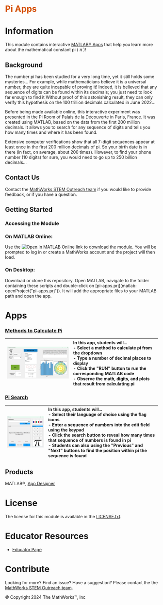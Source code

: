 
# <span style="color:rgb(213,80,0)">Pi Apps</span>

# Information

This module contains interactive [MATLAB® Apps](https://www.mathworks.com/help/matlab/app-designer.html) that help you learn more about the mathematical constant pi ( $\pi$ )!


## Background

The number pi has been studied for a very long time, yet it still holds some mysteries... For example, while mathematicians believe it is a universal number, they are quite incapable of proving it! Indeed, it is believed that any sequence of digits can be found within its decimals; you just need to look far enough to find it Without proof of this astonishing result, they can only verify this hypothesis on the 100 trillion decimals calculated in June 2022...


Before being made available online, this interactive experiment was presented in the Pi Room of Palais de la Découverte in Paris, France. It was created using MATLAB, based on the data from the first 200 million decimals. It allows you to search for any sequence of digits and tells you how many times and where it has been found.


Extensive computer verifications show that all 7\-digit sequences appear at least once in the first 200 million decimals of pi. So your birth date is in there (in fact, on average, about 200 times). However, to find your phone number (10 digits) for sure, you would need to go up to 250 billion decimals...

## Contact Us

Contact the [MathWorks STEM Outreach team](mailto:stemoutreach@groups.mathworks.com) if you would like to provide feedback, or if you have a question.


## Getting Started
### Accessing the Module
### **On MATLAB Online:**

Use the [![Open in MATLAB Online](https://www.mathworks.com/images/responsive/global/open-in-matlab-online.svg)](https://matlab.mathworks.com/open/github/v1?repo=mathworks/Pi-Day-Apps&project=pi-apps.prj&file=README.mlx) link to download the module. You will be prompted to log in or create a MathWorks account and the project will then load.

### **On Desktop:**

Download or clone this repository. Open MATLAB, navigate to the folder containing these scripts and double\-click on [pi\-apps.prj](matlab: openProject("pi-apps.prj")). It will add the appropriate files to your MATLAB path and open the app. 


# Apps
### [Methods to Calculate Pi](https://matlab.mathworks.com/open/github/v1?repo=mathworks/Pi-Day-Apps&project=pi-apps.prj&file=MethodstoCalculatePi.mlapp)
| <img src="README_media/image_1.png" width="423" alt="image_1.png"> <br>  | **In this app, students will...** <br>  \- Select a method to calculate pi from the dropdown <br>  \- Type a number of decimal places to display <br>  \- Click the "RUN" button to run the corresponding MATLAB code <br>  \- Observe the math, digits, and plots that result from calculating pi <br>   |
| :-- | :-- |

### [Pi Search](https://matlab.mathworks.com/open/github/v1?repo=mathworks/Pi-Day-Apps&project=pi-apps.prj&file=appPISearch.mlapp)
| <img src="README_media/image_2.png" width="302" alt="image_2.png"> <br>  | **In this app, students will...** <br>  \- Select their language of choice using the flag icons <br>  \- Enter a sequence of numbers into the edit field using the keypad <br>  \- Click the search button to reveal how many times that sequence of numbers is found in pi <br>  \- Students can also using the "Previous" and "Next" buttons to find the position within pi the sequence is found <br>   |
| :-- | :-- |


## Products

MATLAB®, [App Designer](https://www.mathworks.com/help/matlab/app-designer.html)

# License

The license for this module is available in the [LICENSE.txt](./LICENSE.txt).

# Educator Resources
-  [Educator Page](https://www.mathworks.com/academia/educators.html) 

# Contribute 

Looking for more? Find an issue? Have a suggestion? Please contact the the [MathWorks STEM Outreach team](mailto:stemoutreach@groups.mathworks.com).


 *©* Copyright 2024 The MathWorks™, Inc

